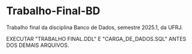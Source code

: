 # Trabalho-Final-BD
Trabalho final da disciplina Banco de Dados, semestre 2025.1, da UFRJ.

EXECUTAR "TRABALHO FINAL.DDL" E "CARGA_DE_DADOS.SQL" ANTES DOS DEMAIS ARQUIVOS.
